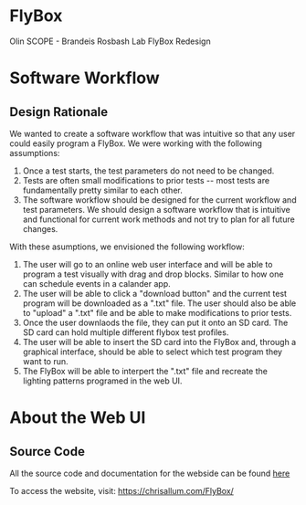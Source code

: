 # FlyBox
Olin SCOPE - Brandeis Rosbash Lab FlyBox Redesign

# Software Workflow
## Design Rationale
We wanted to create a software workflow that was intuitive so that any user could easily program a FlyBox. We were working with the following assumptions: 
1) Once a test starts, the test parameters do not need to be changed.
2) Tests are often small modifications to prior tests -- most tests are fundamentally pretty similar to each other.
3) The software workflow should be designed for the current workflow and test parameters. We should design a software workflow that is intuitive and functional for current work methods and not try to plan for all future changes.

<!-- end of the list -->
With these asumptions, we envisioned the following workflow:
1) The user will go to an online web user interface and will be able to program a test visually with drag and drop blocks. Similar to how one can schedule events in a calander app.
2) The user will be able to click a "download button" and the current test program will be downloaded as a ".txt" file. The user should also be able to "upload" a ".txt" file and be able to make modifications to prior tests.
3) Once the user downlaods the file, they can put it onto an SD card. The SD card can hold multiple different flybox test profiles. 
4) The user will be able to insert the SD card into the FlyBox and, through a graphical interface, should be able to select which test program they want to run. 
5) The FlyBox will be able to interpert the ".txt" file and recreate the lighting patterns programed in the web UI. 

# About the Web UI
## Source Code
All the source code and documentation for the webside can be found [here](https://github.com/ctallum/FlyBox/tree/main/programming-gui)

To access the website, visit:
https://chrisallum.com/FlyBox/

